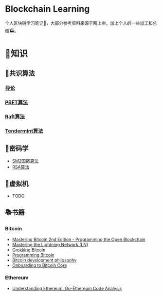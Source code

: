 # Blockchain Learning
个人区块链学习笔记📒，大部分参考资料来源于网上🕸️，加上个人的一些加工和总结🏭。

# 📖知识
## 🚀共识算法
### [导论](/consensus/Guide.md)
### [PBFT算法](/consensus/PBFT.md)
### [Raft算法](/consensus/Raft.md)
### [Tendermint算法](/consensus/Tendermint.md)

## 🔑密码学
- [SM2国密算法](/cryptography/SM2.md)
- [RSA算法](/cryptography/RSA.md)

## 🤖️虚拟机
- TODO

## 📚书籍
### Bitcoin
- [Mastering Bitcoin 2nd Edition - Programming the Open Blockchain](https://github.com/bitcoinbook/bitcoinbook)
- [Mastering the Lightning Network (LN)](https://github.com/lnbook/lnbook)
- [Grokking Bitcoin](https://github.com/kallerosenbaum/grokkingbitcoin)
- [Programming Bitcoin](https://github.com/jimmysong/programmingbitcoin)
- [Bitcoin development philosophy](https://bitcoindevphilosophy.com/)
- [Onboarding to Bitcoin Core](https://github.com/chaincodelabs/onboarding-to-bitcoin-core)

### Ethereum
- [Understanding Ethereum: Go-Ethereum Code Analysis](https://github.com/ABCDELabs/Understanding-Ethereum-Go-version)
